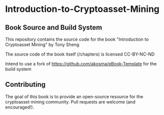 # Introduction-to-Cryptoasset-Mining
## Book Source and Build System

This repository contains the source code for the book "Introduction to Cryptoasset Mining" by Tony Sheng

The source code of the book itself (/chapters) is licensed CC-BY-NC-ND

Intend to use a fork of https://github.com/akosma/eBook-Template for the build system

## Contributing

The goal of this book is to provide an open-source resource for the cryptoasset mining community. Pull requests are welcome (and encouraged!). 
